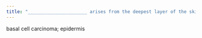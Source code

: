 ```yaml
---
title: "______________________ arises from the deepest layer of the skin's ______________ and rarely metastasizes."
---
```

basal cell carcinoma; epidermis


